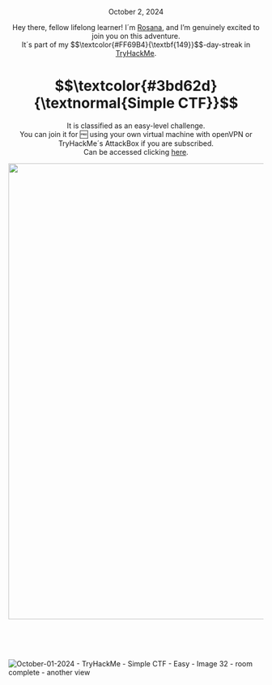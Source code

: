 <p align="center">October 2, 2024</p>
<p align="center">Hey there, fellow lifelong learner! I´m <a href="https://www.linkedin.com/in/rosanafssantos/">Rosana</a>, and I’m genuinely excited to join you on this adventure.<br>
It´s part of my $$\textcolor{#FF69B4}{\textbf{149}}$$-day-streak in  <a href="https://tryhackme.com">TryHackMe</a>.</p>

<h1 align="center">
  $$\textcolor{#3bd62d}{\textnormal{Simple CTF}}$$
</h1>
<p align="center">It is classified as an easy-level challenge.
<br>You can join it for 🆓 using your own virtual machine with openVPN or TryHackMe´s AttackBox if you are subscribed.
<br>Can be accessed clicking <a href="https://tryhackme.com/room/easyctf">here</a>.</p> 
                                                              
<p align="center"><img width="900px" src="https://github.com/user-attachments/assets/3f3cbf33-c342-4a46-a740-876700674873"></p>

<br>


<br>
<br>

![October-01-2024 - TryHackMe - Simple CTF - Easy - Image 32 - room complete - another view](https://github.com/user-attachments/assets/7a0d0e24-96e9-43c5-ad04-2f17e13b416e)
